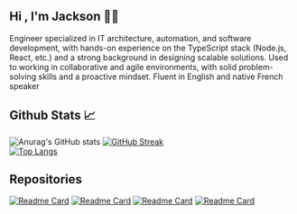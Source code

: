 ## Hi , I'm Jackson 🙋‍♂️

Engineer specialized in IT architecture, automation, and software development, with hands-on experience on the
TypeScript stack (Node.js, React, etc.) and a strong background in designing scalable solutions. Used to working in
collaborative and agile environments, with solid problem-solving skills and a proactive mindset. Fluent in English and
native French speaker

## Github Stats 📈

![Anurag's GitHub stats](https://github-readme-stats.vercel.app/api?username=jackson93150&show_icons=true&theme=chartreuse-dark)
[![GitHub Streak](https://github-readme-streak-stats.herokuapp.com/?user=jackson93150&currStreakNum=2FD3EB&fire=pink&sideLabels=F00&date_format=[Y.]n.j&theme=chartreuse-dark)](https://git.io/streak-stats) <br>
[![Top Langs](https://github-readme-stats.vercel.app/api/top-langs/?username=jackson93150&layout=compact&theme=chartreuse-dark)](https://github.com/anuraghazra/github-readme-stats) <br>
  
## Repositories

[![Readme Card](https://github-readme-stats.vercel.app/api/pin/?username=jackson93150&repo=Lootopia&theme=chartreuse-dark)](https://github.com/Jackson93150/Lootopia)
[![Readme Card](https://github-readme-stats.vercel.app/api/pin/?username=jackson93150&repo=instamint&theme=chartreuse-dark)](https://github.com/Jackson93150/instamint)
[![Readme Card](https://github-readme-stats.vercel.app/api/pin/?username=jackson93150&repo=JsGame&theme=chartreuse-dark)](https://github.com/Jackson93150/JsGame)
[![Readme Card](https://github-readme-stats.vercel.app/api/pin/?username=jackson93150&repo=MyPortfolio&theme=chartreuse-dark)](https://github.com/Jackson93150/MyPortfolio)

